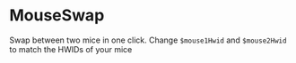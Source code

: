 # MouseSwap
Swap between two mice in one click. Change `$mouse1Hwid` and `$mouse2Hwid` to match the HWIDs of your mice

